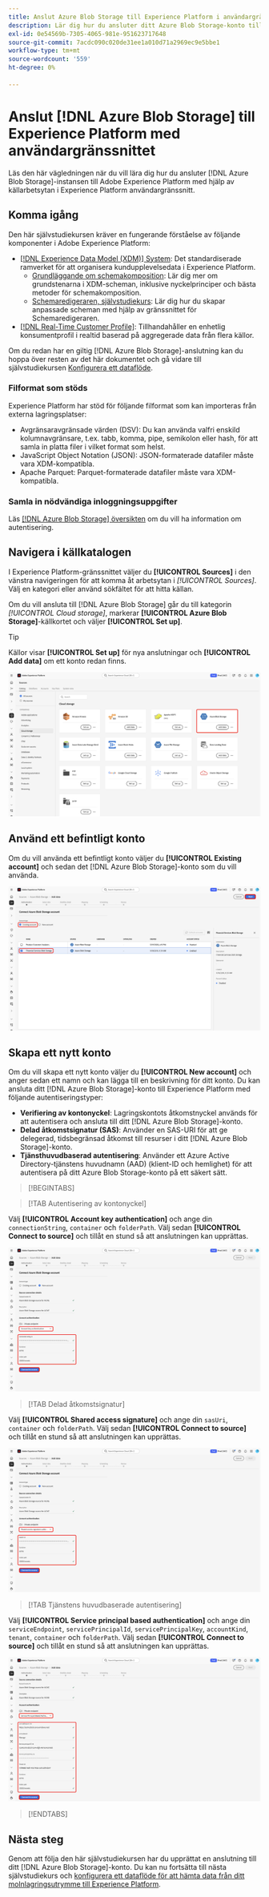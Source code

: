 ```yaml
---
title: Anslut Azure Blob Storage till Experience Platform i användargränssnittet
description: Lär dig hur du ansluter ditt Azure Blob Storage-konto till Experience Platform med hjälp av källarbetsytan i användargränssnittet.
exl-id: 0e54569b-7305-4065-981e-951623717648
source-git-commit: 7acdc090c020de31ee1a010d71a2969ec9e5bbe1
workflow-type: tm+mt
source-wordcount: '559'
ht-degree: 0%

---
```


# Anslut [!DNL Azure Blob Storage] till Experience Platform med användargränssnittet

Läs den här vägledningen när du vill lära dig hur du ansluter [!DNL Azure Blob Storage]-instansen till Adobe Experience Platform med hjälp av källarbetsytan i Experience Platform användargränssnitt.

## Komma igång

Den här självstudiekursen kräver en fungerande förståelse av följande komponenter i Adobe Experience Platform:

* [[!DNL Experience Data Model (XDM)] System](../../../../../xdm/home.md): Det standardiserade ramverket för att organisera kundupplevelsedata i Experience Platform.
   * [Grundläggande om schemakomposition](../../../../../xdm/schema/composition.md): Lär dig mer om grundstenarna i XDM-scheman, inklusive nyckelprinciper och bästa metoder för schemakomposition.
   * [Schemaredigeraren, självstudiekurs](../../../../../xdm/tutorials/create-schema-ui.md): Lär dig hur du skapar anpassade scheman med hjälp av gränssnittet för Schemaredigeraren.
* [[!DNL Real-Time Customer Profile]](../../../../../profile/home.md): Tillhandahåller en enhetlig konsumentprofil i realtid baserad på aggregerade data från flera källor.

Om du redan har en giltig [!DNL Azure Blob Storage]-anslutning kan du hoppa över resten av det här dokumentet och gå vidare till självstudiekursen [Konfigurera ett dataflöde](../../dataflow/batch/cloud-storage.md).

### Filformat som stöds

Experience Platform har stöd för följande filformat som kan importeras från externa lagringsplatser:

* Avgränsaravgränsade värden (DSV): Du kan använda valfri enskild kolumnavgränsare, t.ex. tabb, komma, pipe, semikolon eller hash, för att samla in platta filer i vilket format som helst.
* JavaScript Object Notation (JSON): JSON-formaterade datafiler måste vara XDM-kompatibla.
* Apache Parquet: Parquet-formaterade datafiler måste vara XDM-kompatibla.

### Samla in nödvändiga inloggningsuppgifter

Läs [[!DNL Azure Blob Storage] översikten](../../../../connectors/cloud-storage/blob.md#authentication) om du vill ha information om autentisering.

## Navigera i källkatalogen

I Experience Platform-gränssnittet väljer du **[!UICONTROL Sources]** i den vänstra navigeringen för att komma åt arbetsytan i *[!UICONTROL Sources]*. Välj en kategori eller använd sökfältet för att hitta källan.

Om du vill ansluta till [!DNL Azure Blob Storage] går du till kategorin *[!UICONTROL Cloud storage]*, markerar **[!UICONTROL Azure Blob Storage]**-källkortet och väljer **[!UICONTROL Set up]**.

>[!TIP]
>
>Källor visar **[!UICONTROL Set up]** för nya anslutningar och **[!UICONTROL Add data]** om ett konto redan finns.

![Källkatalogen med Azure Blob Storage-källan vald.](../../../../images/tutorials/create/blob/catalog.png)

## Använd ett befintligt konto

Om du vill använda ett befintligt konto väljer du **[!UICONTROL Existing account]** och sedan det [!DNL Azure Blob Storage]-konto som du vill använda.

![Det befintliga källgränssnittet för Azure Blob Storage.](../../../../images/tutorials/create/blob/existing.png)

## Skapa ett nytt konto

Om du vill skapa ett nytt konto väljer du **[!UICONTROL New account]** och anger sedan ett namn och kan lägga till en beskrivning för ditt konto. Du kan ansluta ditt [!DNL Azure Blob Storage]-konto till Experience Platform med följande autentiseringstyper:

* **Verifiering av kontonyckel**: Lagringskontots åtkomstnyckel används för att autentisera och ansluta till ditt [!DNL Azure Blob Storage]-konto.
* **Delad åtkomstsignatur (SAS)**: Använder en SAS-URI för att ge delegerad, tidsbegränsad åtkomst till resurser i ditt [!DNL Azure Blob Storage]-konto.
* **Tjänsthuvudbaserad autentisering**: Använder ett Azure Active Directory-tjänstens huvudnamn (AAD) (klient-ID och hemlighet) för att autentisera på ditt Azure Blob Storage-konto på ett säkert sätt.

>[!BEGINTABS]

>[!TAB Autentisering av kontonyckel]

Välj **[!UICONTROL Account key authentication]** och ange din `connectionString`, `container` och `folderPath`. Välj sedan **[!UICONTROL Connect to source]** och tillåt en stund så att anslutningen kan upprättas.

![Autentiseringsalternativet för kontonycklar i det nya steget när konton skapas.](../../../../images/tutorials/create/blob/account-key.png)

>[!TAB Delad åtkomstsignatur]

Välj **[!UICONTROL Shared access signature]** och ange din `sasUri`, `container` och `folderPath`. Välj sedan **[!UICONTROL Connect to source]** och tillåt en stund så att anslutningen kan upprättas.

![Alternativet för signaturautentisering för delad åtkomst i det nya steget för att skapa konto.](../../../../images/tutorials/create/blob/sas.png)

>[!TAB Tjänstens huvudbaserade autentisering]

Välj **[!UICONTROL Service principal based authentication]** och ange din `serviceEndpoint`, `servicePrincipalId`, `servicePrincipalKey`, `accountKind`, `tenant`, `container` och `folderPath`. Välj sedan **[!UICONTROL Connect to source]** och tillåt en stund så att anslutningen kan upprättas.

![Det tjänsthuvudbaserade autentiseringsalternativet i det nya kontoskapandesteget.](../../../../images/tutorials/create/blob/service-principal.png)

>[!ENDTABS]

## Nästa steg

Genom att följa den här självstudiekursen har du upprättat en anslutning till ditt [!DNL Azure Blob Storage]-konto. Du kan nu fortsätta till nästa självstudiekurs och [konfigurera ett dataflöde för att hämta data från ditt molnlagringsutrymme till Experience Platform](../../dataflow/batch/cloud-storage.md).
